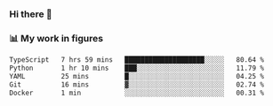 ### Hi there 👋

### 📊 My work in figures

<!--START_SECTION:waka-->

```txt
TypeScript   7 hrs 59 mins   ████████████████████░░░░░   80.64 %
Python       1 hr 10 mins    ███░░░░░░░░░░░░░░░░░░░░░░   11.79 %
YAML         25 mins         █░░░░░░░░░░░░░░░░░░░░░░░░   04.25 %
Git          16 mins         ▓░░░░░░░░░░░░░░░░░░░░░░░░   02.74 %
Docker       1 min           ░░░░░░░░░░░░░░░░░░░░░░░░░   00.31 %
```

<!--END_SECTION:waka-->
